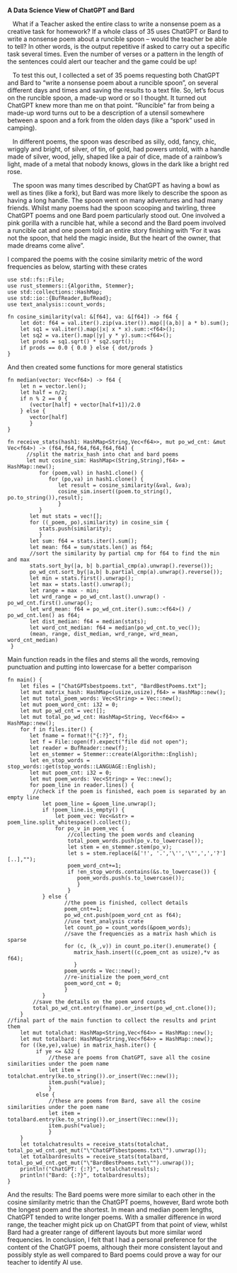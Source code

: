 **A Data Science View of ChatGPT and Bard**

&nbsp;&nbsp;&nbsp;What if a Teacher asked the entire class to write a nonsense poem as a creative task for homework?  If a whole class of 35 uses ChatGPT or Bard to write a nonsense poem about a runcible spoon – would the teacher be able to tell?  In other words, is the output repetitive if asked to carry out a specific task several times.  Even the number of verses or a pattern in the length of the sentences could alert our teacher and the game could be up!

&nbsp;&nbsp;&nbsp;To test this out, I collected a set of 35 poems requesting both ChatGPT and Bard to “write a nonsense poem about a runcible spoon”, on several different days and times and saving the results to a text file.  So, let’s focus on the runcible spoon, a made-up word or so I thought.  It turned out ChatGPT knew more than me on that point.  "Runcible" far from being a made-up word turns out to be a description of a utensil somewhere between a spoon and a fork from the olden days (like a “spork” used in camping).  

&nbsp;&nbsp;&nbsp;In different poems, the spoon was described as silly, odd, fancy, chic, wriggly and bright, of silver, of tin, of gold, had powers untold, with a handle made of silver, wood, jelly, shaped like a pair of dice, made of a rainbow’s light, made of a metal that nobody knows, glows in the dark like a bright red rose.

&nbsp;&nbsp;&nbsp;The spoon was many times described by ChatGPT as having a bowl as well as tines (like a fork), but Bard was more likely to describe the spoon as having a long handle.  The spoon went on many adventures and had many friends.  Whilst many poems had the spoon scooping and twirling, three ChatGPT poems and one Bard poem particularly stood out.  One involved a pink gorilla with a runcible hat, while a second and the Bard poem involved a runcible cat and one poem told an entire story finishing with “For it was not the spoon, that held the magic inside, But the heart of the owner, that made dreams come alive”.  

I compared the poems with the cosine similarity metric of the word frequencies as below, starting with these crates

```
use std::fs::File;
use rust_stemmers::{Algorithm, Stemmer};
use std::collections::HashMap;
use std::io::{BufReader,BufRead};
use text_analysis::count_words;

fn cosine_similarity(val: &[f64], va: &[f64]) -> f64 {
    let dot: f64 = val.iter().zip(va.iter()).map(|(a,b)| a * b).sum();
    let sq1 = val.iter().map(|x| x * x).sum::<f64>();
    let sq2 = va.iter().map(|y| y * y).sum::<f64>();
    let prods = sq1.sqrt() * sq2.sqrt();
    if prods == 0.0 { 0.0 } else { dot/prods }
}  
```

And then created some functions for more general statistics

```
fn median(vector: Vec<f64>) -> f64 {
    let n = vector.len();
    let half = n/2;
    if n % 2 == 0 {
       (vector[half] + vector[half+1])/2.0
    } else {
       vector[half]
       }
}

fn receive_stats(hash1: HashMap<String,Vec<f64>>, mut po_wd_cnt: &mut Vec<f64>) -> (f64,f64,f64,f64,f64,f64) {
      //split the matrix_hash into chat and bard poems
      let mut cosine_sim: HashMap<(String,String),f64> = HashMap::new();
          for (poem,val) in hash1.clone() {
             for (po,va) in hash1.clone() {
                let result = cosine_similarity(&val, &va);
                cosine_sim.insert((poem.to_string(), po.to_string()),result);
                }
          }
       let mut stats = vec![];
       for ((_poem,_po),similarity) in cosine_sim {
          stats.push(similarity);
          }
       let sum: f64 = stats.iter().sum();
       let mean: f64 = sum/stats.len() as f64;
       //sort the similarity by partial cmp for f64 to find the min and max
       stats.sort_by(|a, b| b.partial_cmp(a).unwrap().reverse());
       po_wd_cnt.sort_by(|a,b| b.partial_cmp(a).unwrap().reverse());
       let min = stats.first().unwrap();
       let max = stats.last().unwrap();
       let range = max - min;
       let wrd_range = po_wd_cnt.last().unwrap() - po_wd_cnt.first().unwrap();
       let wrd_mean: f64 = po_wd_cnt.iter().sum::<f64>() / po_wd_cnt.len() as f64;
       let dist_median: f64 = median(stats);
       let word_cnt_median: f64 = median(po_wd_cnt.to_vec());
       (mean, range, dist_median, wrd_range, wrd_mean, word_cnt_median)
 }
```
Main function reads in the files and stems all the words, removing punctuation and putting into lowercase for a better comparison

```
fn main() {
    let files = ["ChatGPTsbestpoems.txt", "BardBestPoems.txt"];
    let mut matrix_hash: HashMap<(usize,usize),f64> = HashMap::new();
    let mut total_poem_words: Vec<String> = Vec::new();
    let mut poem_word_cnt: i32 = 0;
    let mut po_wd_cnt = vec![];
    let mut total_po_wd_cnt: HashMap<String, Vec<f64>> = HashMap::new();
    for f in files.iter() {
       let fname = format!("{:?}", f);
       let f = File::open(f).expect("file did not open");
       let reader = BufReader::new(f);
       let en_stemmer = Stemmer::create(Algorithm::English);
       let en_stop_words = stop_words::get(stop_words::LANGUAGE::English);
       let mut poem_cnt: i32 = 0;
       let mut poem_words: Vec<String> = Vec::new();
       for poem_line in reader.lines() {
        //check if the poem is finished, each poem is separated by an empty line
           let poem_line = &poem_line.unwrap();
           if !poem_line.is_empty() {
               let poem_vec: Vec<&str> = poem_line.split_whitespace().collect();
               for po_v in poem_vec {
                   //collecting the poem words and cleaning
                   total_poem_words.push(po_v.to_lowercase());
                   let stem = en_stemmer.stem(po_v);
                   let s = stem.replace(&['!', '.','\'','\"',',','?'][..],"");
                   poem_word_cnt+=1;
                   if !en_stop_words.contains(&s.to_lowercase()) {
                      poem_words.push(s.to_lowercase());
                      }
                   }
           } else {
                  //the poem is finished, collect details
                  poem_cnt+=1;
                  po_wd_cnt.push(poem_word_cnt as f64);
                  //use text_analysis crate
                  let count_po = count_words(&poem_words);
                  //save the frequencies as a matrix hash which is sparse
                  for (c, (k_,v)) in count_po.iter().enumerate() {
                     matrix_hash.insert((c,poem_cnt as usize),*v as f64);
                     }
                  poem_words = Vec::new();
                  //re-initialize the poem_word_cnt
                  poem_word_cnt = 0;
                  }
           }
        //save the details on the poem word counts
        total_po_wd_cnt.entry(fname).or_insert(po_wd_cnt.clone());
    }
//final part of the main function to collect the results and print them
    let mut totalchat: HashMap<String,Vec<f64>> = HashMap::new();
    let mut totalbard: HashMap<String,Vec<f64>> = HashMap::new();
    for ((ke,ye),value) in matrix_hash.iter() {
         if ye <= &32 {
             //these are poems from ChatGPT, save all the cosine similarities under the poem name
             let item = totalchat.entry(ke.to_string()).or_insert(Vec::new());
             item.push(*value);
             }
         else {
             //these are poems from Bard, save all the cosine similarities under the poem name
             let item = totalbard.entry(ke.to_string()).or_insert(Vec::new());
             item.push(*value);
             }
    }
    let totalchatresults = receive_stats(totalchat, total_po_wd_cnt.get_mut("\"ChatGPTsbestpoems.txt\"").unwrap());
    let totalbardresults = receive_stats(totalbard, total_po_wd_cnt.get_mut("\"BardBestPoems.txt\"").unwrap());
    println!("ChatGPT: {:?}", totalchatresults);
    println!("Bard: {:?}", totalbardresults);
}
```

And the results:  The Bard poems were more similar to each other in the cosine similarity metric than the ChatGPT poems, however, Bard wrote both the longest poem and the shortest.  In mean and median poem lengths, ChatGPT tended to write longer poems.  With a smaller difference in word range, the teacher might pick up on ChatGPT from that point of view, whilst Bard had a greater range of different layouts but more similar word frequencies.
In conclusion, I felt that I had a personal preference for the content of the ChatGPT poems, although their more consistent layout and possibly style as well compared to Bard poems could prove a way for our teacher to identify AI use.
